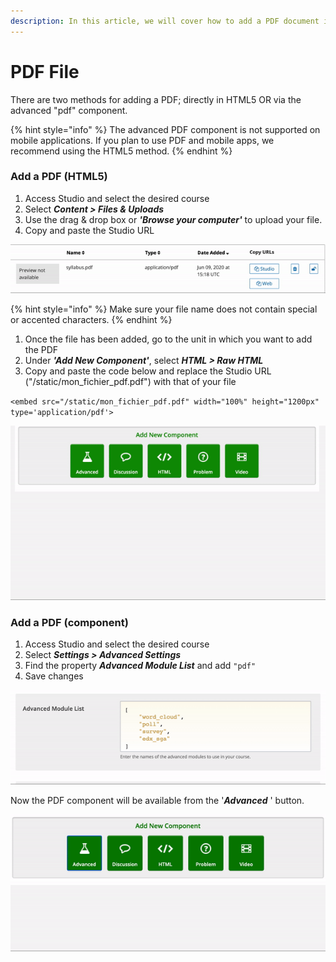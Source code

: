 ```yaml
---
description: In this article, we will cover how to add a PDF document in a course unit.
---
```


# PDF File

There are two methods for adding a PDF; directly in HTML5 OR via the advanced "pdf" component.

{% hint style="info" %}
The advanced PDF component is not supported on mobile applications. If you plan to use PDF and mobile apps, we recommend using the HTML5 method.
{% endhint %}

### Add a PDF (HTML5)

1. Access Studio and select the desired course&#x20;
2. Select _**Content > Files & Uploads**_
3. Use the drag & drop box or _**'Browse your computer'**_ to upload your file.
4. Copy and paste the Studio URL

![](../.gitbook/assets/pdf.gif)

{% hint style="info" %}
Make sure your file name does not contain special or accented characters.
{% endhint %}

1. Once the file has been added, go to the unit in which you want to add the PDF&#x20;
2. Under _**'Add New Component'**_, select  _**HTML > Raw HTML**_&#x20;
3. Copy and paste the code below and replace the Studio URL ("/static/mon\_fichier\_pdf.pdf") with that of your file

`<embed src="/static/mon_fichier_pdf.pdf" width="100%" height="1200px" type='application/pdf'>`

![](../.gitbook/assets/ezgif-4-40f040308864.gif)

### Add a PDF (component)&#x20;

1. Access Studio and select the desired course&#x20;
2. Select _**Settings > Advanced Settings**_
3. Find the property _**Advanced Module List**_ and add `"pdf"`
4. Save changes

![](../.gitbook/assets/pdfgif.gif)

Now the PDF component will be available from the '_**Advanced**_ ' button.&#x20;

![](../.gitbook/assets/advanced-pdf.gif)
